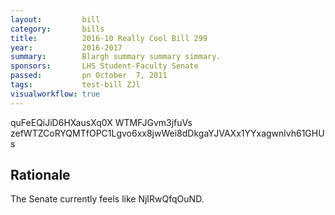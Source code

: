 ```yaml
---
layout:         bill
category:       bills
title:          2016-10 Really Cool Bill 299
year:           2016-2017
summary:        Blargh summary summary simmary.
sponsors:       LHS Student-Faculty Senate
passed:         pn October  7, 2011
tags:           test-bill ZJl
visualworkflow: true
---
```



quFeEQiJiD6HXausXq0X WTMFJGvm3jfuVs zefWTZCoRYQMTfOPC1Lgvo6xx8jwWei8dDkgaYJVAXx1YYxagwnlvh61GHUs 




Rationale
---------
The Senate currently feels like NjIRwQfqOuND.
